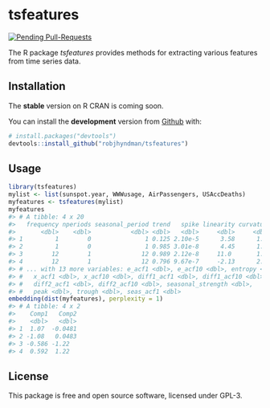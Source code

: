 
<!-- README.md is generated from README.Rmd. Please edit that file -->

# tsfeatures

[![Pending
Pull-Requests](http://githubbadges.herokuapp.com/robjhyndman/tsfeatures/pulls.svg?style=flat)](https://github.com/robjhyndman/tsfeatures/pulls)

The R package *tsfeatures* provides methods for extracting various
features from time series data.

## Installation

The **stable** version on R CRAN is coming soon.

You can install the **development** version from
[Github](https://github.com/robjhyndman/tsfeatures) with:

``` r
# install.packages("devtools")
devtools::install_github("robjhyndman/tsfeatures")
```

## Usage

``` r
library(tsfeatures)
mylist <- list(sunspot.year, WWWusage, AirPassengers, USAccDeaths)
myfeatures <- tsfeatures(mylist)
myfeatures
#> # A tibble: 4 x 20
#>   frequency nperiods seasonal_period trend   spike linearity curvature
#>       <dbl>    <dbl>           <dbl> <dbl>   <dbl>     <dbl>     <dbl>
#> 1         1        0               1 0.125 2.10e-5      3.58      1.11
#> 2         1        0               1 0.985 3.01e-8      4.45      1.10
#> 3        12        1              12 0.989 2.12e-8     11.0       1.10
#> 4        12        1              12 0.796 9.67e-7     -2.13      2.85
#> # ... with 13 more variables: e_acf1 <dbl>, e_acf10 <dbl>, entropy <dbl>,
#> #   x_acf1 <dbl>, x_acf10 <dbl>, diff1_acf1 <dbl>, diff1_acf10 <dbl>,
#> #   diff2_acf1 <dbl>, diff2_acf10 <dbl>, seasonal_strength <dbl>,
#> #   peak <dbl>, trough <dbl>, seas_acf1 <dbl>
embedding(dist(myfeatures), perplexity = 1)
#> # A tibble: 4 x 2
#>    Comp1   Comp2
#>    <dbl>   <dbl>
#> 1  1.07  -0.0481
#> 2 -1.08   0.0483
#> 3 -0.586 -1.22  
#> 4  0.592  1.22
```

## License

This package is free and open source software, licensed under GPL-3.
